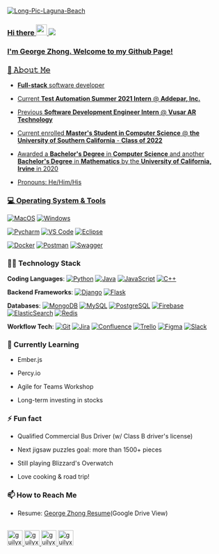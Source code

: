 <a href="https://ibb.co/BZgsj9W"><img src="https://i.ibb.co/QN6mn4S/Long-Pic-Laguna-Beach.jpg" alt="Long-Pic-Laguna-Beach" border="0"></a><br /><a target='_blank' href='https://emoticoncentral.com/category/respectful'>
  
### Hi there <img src="https://media.giphy.com/media/hvRJCLFzcasrR4ia7z/giphy.gif" width="25px"> ![](https://visitor-badge.glitch.me/badge?page_id=charismageorge.charismageorge)
<a href="https://discord.gg/XTW52Kt">
  
### I'm George Zhong. Welcome to my Github Page!
  
### 📖 𝙰𝚋𝚘𝚞𝚝 𝙼𝚎

* **Full-stack** software developer
  
*  Current **Test Automation Summer 2021 Intern** @ **Addepar, Inc.**

*  Previous **Software Development Engineer Intern** @ **Vusar AR Technology**

*  Current enrolled **Master's Student in Computer Science** @ **the University of Southern California** - **Class of 2022**
  
*  Awarded a **Bachelor's Degree** in **Computer Science** and another **Bachelor's Degree** in **Mathematics** by the **University of California, Irvine** in 2020

*  Pronouns: He/Him/His

### 💻 Operating System & Tools
[![MacOS](https://img.shields.io/badge/MacOS-BigSur-292e33?style=flat-square&logo=apple&logoColor=ffffff)](https://www.apple.com/macos/big-sur/)
[![Windows](https://img.shields.io/badge/Microsoft-Windows10-292e33?style=flat-square&logo=windows&logoColor=ffffff)](https://www.microsoft.com/en-us/windows/get-windows-10)
 
[![Pycharm](https://img.shields.io/badge/IDE-PyCharm-yellow?style=flat-square&logo=JetBrains)](https://www.jetbrains.com/pycharm/)
[![VS Code](https://img.shields.io/badge/IDE-VSCode-%23007ACC?style=flat-square&logo=Visual-studio-code)](https://code.visualstudio.com/)
[![Eclipse](https://img.shields.io/badge/IDE-Eclipse-blueviolet?style=flat-square&logo=Eclipse)](https://www.eclipse.org/eclipseide/)

[![Docker](https://img.shields.io/badge/-Docker-2496ED?style=flat-square&logo=docker&logoColor=ffffff)](https://www.docker.com/)
[![Postman](https://img.shields.io/badge/Postman-orange?style=flat-square&logo=postman&logoColor=ffffff)](https://www.postman.com/)
[![Swagger](https://img.shields.io/badge/Swagger-brightgreen?style=flat-square&logo=swagger&logoColor=ffffff)](https://swagger.io/)

### 👨‍💻 Technology Stack
**Coding Languages**: [![Python](https://img.shields.io/badge/-Python-3776AB?style=flat-square&logo=python&logoColor=ffffff)](https://www.python.org/)
[![Java](https://img.shields.io/badge/-Java-red?style=flat-square&logo=java&logoColor=ffffff)](https://www.java.com/en/)
[![JavaScript](https://img.shields.io/badge/-JavaScript-%23F7DF1C?style=flat-square&logo=javascript&logoColor=000000&labelColor=%23F7DF1C&color=%23FFCE5A)](https://www.javascript.com/)
[![C++](https://img.shields.io/badge/-C++-informational?style=flat-square&logo=cplusplus&logoColor=ffffff)](https://www.cplusplus.com/)

**Backend Frameworks**: [![Django](https://img.shields.io/badge/-Django-092E20?style=flat-square&logo=Django&logoColor=ffffff)](https://www.djangoproject.com/)
[![Flask](https://img.shields.io/badge/-Flask-000000?style=flat-square&logo=Flask&logoColor=ffffff)](https://flask.palletsprojects.com/)

**Databases**: [![MongoDB](https://img.shields.io/badge/-MongoDB-47A248?style=flat-square&logo=MongoDB&logoColor=ffffff)](https://www.mongodb.com/)
[![MySQL](https://img.shields.io/badge/-MySQL-4479A1?style=flat-square&logo=MySQL&logoColor=ffffff)](https://www.mysql.com/)
[![PostgreSQL](https://img.shields.io/badge/-PostgreSQL-blue?style=flat-square&logo=PostgreSQL&logoColor=ffffff)](https://www.postgresql.org/)
[![Firebase](https://img.shields.io/badge/-Firebase-red?style=flat-square&logo=Firebase&logoColor=ffffff)](https://firebase.google.com/)
[![ElasticSearch](https://img.shields.io/badge/-ElasticSearch-005571?style=flat-square&logo=Elasticsearch&logoColor=ffffff)](https://www.elastic.co/)
[![Redis](https://img.shields.io/badge/-Redis-DC382D?style=flat-square&logo=Redis&logoColor=ffffff)](https://redis.io/)

**Workflow Tech**: [![Git](https://img.shields.io/badge/-Git-%23F05032?style=flat-square&logo=git&logoColor=%23ffffff)](https://git-scm.com/)
[![Jira](https://img.shields.io/badge/-Jira-%23007ACC?style=flat-square&logo=Jira&logoColor=ffffff)](https://www.atlassian.com/software/jira)
[![Confluence](https://img.shields.io/badge/-Confluence-informational?style=flat-square&logo=Confluence&logoColor=ffffff)](https://www.atlassian.com/software/confluence)
[![Trello](https://img.shields.io/badge/-Trello-%23007ACC?style=flat-square&logo=Trello&logoColor=ffffff)](https://trello.com/en-US)
[![Figma](https://img.shields.io/badge/-Figma-critical?style=flat-square&logo=Figma&logoColor=ffffff)](https://www.figma.com/)
[![Slack](https://img.shields.io/badge/-Slack-blueviolet?style=flat-square&logo=Slack&logoColor=ffffff)](https://slack.com/)
  
### 🌱 Currently Learning
 *  Ember.js
 
 *  Percy.io
 
 *  Agile for Teams Workshop
 
 *  Long-term investing in stocks
  
### ⚡ Fun fact
 *  Qualified Commercial Bus Driver (w/ Class B driver's license)
 
 *  Next jigsaw puzzles goal: more than 1500+ pieces
 
 *  Still playing Blizzard's Overwatch
 
 *  Love cooking & road trip!
  
 ### 📫 How to Reach Me
 *  Resume: [George Zhong Resume](https://drive.google.com/file/d/17rMDkWwyoPbQpJtVUsXpHrRULa9VZiEH/view?usp=sharing)(Google Drive View)
 <p>
<br/>
<a href="https://twitter.com/georgezhong11">
  <img alt="guilyx | Twitter" width="35px" src="https://image.flaticon.com/icons/svg/2111/2111703.svg" />
</a>
<a href="https://www.linkedin.com/in/georgezhong0213">
  <img alt="guilyx's LinkdeIN" width="35px" src="https://image.flaticon.com/icons/svg/2111/2111465.svg" />
</a>
<a href="https://www.facebook.com/profile.php?id=100006894340415">
  <img alt="guilyx's Facebook" width="35px" src="https://image.flaticon.com/icons/svg/2111/2111342.svg" />
</a>
<a href="https://www.instagram.com/charisma_george">
  <img alt="guilyx's Instagram" width="35px" src="https://image.flaticon.com/icons/svg/2111/2111421.svg" />
</a>
</p>
